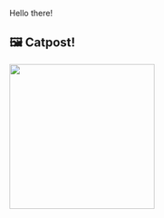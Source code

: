 Hello there!



## 🖼️ Catpost!

<sub>
    <img src="https://cdn2.thecatapi.com/images/XAUvNJgz3.jpg" height="256">
</sub>

